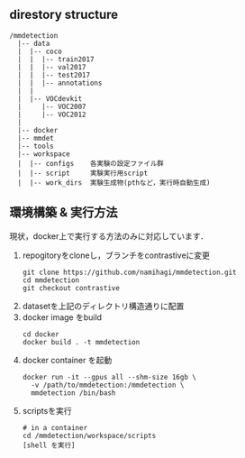 ## direstory structure

~~~
/mmdetection
  |-- data
  |  |-- coco
  |  |  |-- train2017
  |  |  |-- val2017
  |  |  |-- test2017
  |  |  |-- annotations
  |  |  
  |  |-- VOCdevkit
  |     |-- VOC2007
  |     |-- VOC2012
  |
  |-- docker
  |-- mmdet
  |-- tools
  |-- workspace
  |  |-- configs    各実験の設定ファイル群
  |  |-- script     実験実行用script
  |  |-- work_dirs  実験生成物(pthなど，実行時自動生成)
~~~

## 環境構築 & 実行方法

現状，docker上で実行する方法のみに対応しています．

1. repogitoryをcloneし，ブランチをcontrastiveに変更
    ~~~
    git clone https://github.com/namihagi/mmdetection.git
    cd mmdetection
    git checkout contrastive
    ~~~
2. datasetを上記のディレクトリ構造通りに配置
3. docker image をbuild
    ~~~
    cd docker
    docker build . -t mmdetection
    ~~~
4. docker container を起動
    ~~~
    docker run -it --gpus all --shm-size 16gb \
      -v /path/to/mmdetection:/mmdetection \
      mmdetection /bin/bash
    ~~~
5. scriptsを実行
    ~~~
    # in a container
    cd /mmdetection/workspace/scripts
    [shell を実行]
    ~~~
